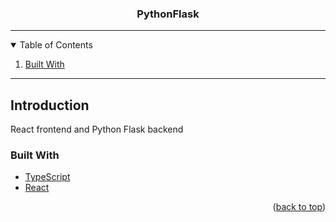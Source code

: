 <!-- PythonFlask README -->

<!-- PROJECT LOGO -->

<a id="readme-top"></a>

<p align="center">
  <!-- <a href="https://github.com/abelr20/PythonFlask">
    <img src="images/CircleLogo.png" alt="Logo" height="100">
  </a> -->

  <h3 align="center">PythonFlask</h3>

<hr>

<!-- TABLE OF CONTENTS -->
<details open="open">
  <summary>Table of Contents</summary>
  <ol>
    <li><a href="#built-with">Built With</a>
  </ol>
</details>

<hr>

## Introduction

React frontend and Python Flask backend

### Built With

- [TypeScript](https://www.typescriptlang.org/)
- [React](https://reactjs.org/)

<p align="right">(<a href="#readme-top">back to top</a>)</p>
